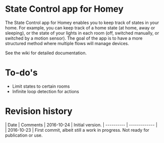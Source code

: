 # State Control app for Homey

The State Control app for Homey enables you to keep track of states in your home. For example, you can keep track of a home state (at home, away or sleeping), or the state of your lights in each room (off, switched manually, or switched by a motion sensor).
The goal of the app is to have a more structured method where multiple flows will manage devices.

See the wiki for detailed documentation.

# To-do's

* Limit states to certain rooms
* Infinite loop detection for actions

# Revision history

| Date       | Comments
| 2016-10-24 | Initial version.
| ---------- | ------------- |
| 2016-10-23 | First commit, albeit still a work in progress. Not ready for publication or use.
